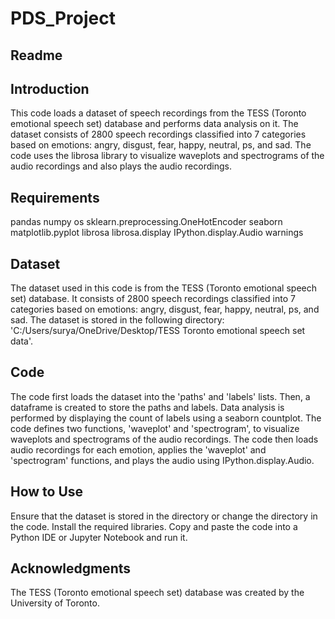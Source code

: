 # PDS_Project

## Readme
## Introduction
This code loads a dataset of speech recordings from the TESS (Toronto emotional speech set) database and performs data analysis on it. The dataset consists of 2800 speech recordings classified into 7 categories based on emotions: angry, disgust, fear, happy, neutral, ps, and sad. The code uses the librosa library to visualize waveplots and spectrograms of the audio recordings and also plays the audio recordings.

## Requirements
pandas
numpy
os
sklearn.preprocessing.OneHotEncoder
seaborn
matplotlib.pyplot
librosa
librosa.display
IPython.display.Audio
warnings
## Dataset
The dataset used in this code is from the TESS (Toronto emotional speech set) database. It consists of 2800 speech recordings classified into 7 categories based on emotions: angry, disgust, fear, happy, neutral, ps, and sad. The dataset is stored in the following directory: 'C:/Users/surya/OneDrive/Desktop/TESS Toronto emotional speech set data'.

## Code
The code first loads the dataset into the 'paths' and 'labels' lists.
Then, a dataframe is created to store the paths and labels.
Data analysis is performed by displaying the count of labels using a seaborn countplot.
The code defines two functions, 'waveplot' and 'spectrogram', to visualize waveplots and spectrograms of the audio recordings.
The code then loads audio recordings for each emotion, applies the 'waveplot' and 'spectrogram' functions, and plays the audio using IPython.display.Audio.
## How to Use
Ensure that the dataset is stored in the directory or change the directory in the code.
Install the required libraries.
Copy and paste the code into a Python IDE or Jupyter Notebook and run it.
## Acknowledgments
The TESS (Toronto emotional speech set) database was created by the University of Toronto.
